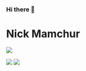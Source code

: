 ### Hi there 👋
<h1> Nick Mamchur </h1>

![](https://img.shields.io/badge/NAIT-DMIT%20--SysAdmin-informational)

<img align="center" src="https://github-readme-stats.vercel.app/api/?username=nickmamchur&theme=<THEME_NAME>" />
<img align="center" src="https://github-readme-stats.vercel.app/api/top-langs/?username=nickmamchur&theme=<THEME_NAME>" />

